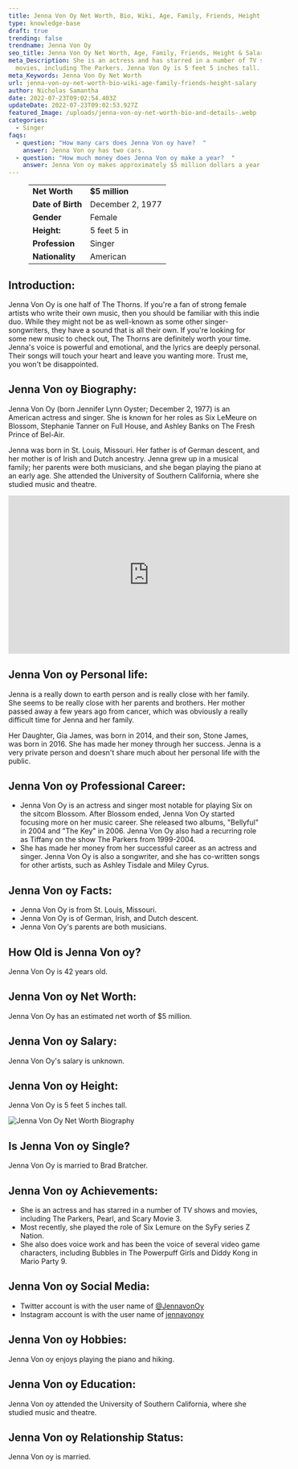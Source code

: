 ```yaml
---
title: Jenna Von Oy Net Worth, Bio, Wiki, Age, Family, Friends, Height & Salary
type: knowledge-base
draft: true
trending: false
trendname: Jenna Von Oy
seo_title: Jenna Von Oy Net Worth, Age, Family, Friends, Height & Salary - Worthknow
meta_Description: She is an actress and has starred in a number of TV shows and
  movies, including The Parkers. Jenna Von Oy is 5 feet 5 inches tall.
meta_Keywords: Jenna Von Oy Net Worth
url: jenna-von-oy-net-worth-bio-wiki-age-family-friends-height-salary
author: Nicholas Samantha
date: 2022-07-23T09:02:54.403Z
updateDate: 2022-07-23T09:02:53.927Z
featured_Image: /uploads/jenna-von-oy-net-worth-bio-and-details-.webp
categories:
  - Singer
faqs:
  - question: "How many cars does Jenna Von oy have?  "
    answer: Jenna Von oy has two cars.
  - question: "How much money does Jenna Von oy make a year?  "
    answer: Jenna Von oy makes approximately $5 million dollars a year.
---
```

<figure class="wp-block-table is-style-stripes">
  <table>
    <tbody>
      <tr>
        <td>
          <strong>Net Worth</strong>
        </td>
        <td>
          <strong>$5 million</strong>
        </td>
      </tr>
      <tr>
        <td>
          <strong>Date of Birth</strong>
        </td>
        <td>December 2, 1977</td>
      </tr>
      <tr>
        <td>
          <strong>Gender</strong>
        </td>
        <td>Female</td>
      </tr>
      <tr>
        <td>
          <strong>Height:</strong>
        </td>
        <td>5 feet 5 in</td>
      </tr>
      <tr>
        <td>
          <strong>Profession</strong>
        </td>
        <td>Singer</td>
      </tr>
      <tr>
        <td>
          <strong>Nationality</strong>
        </td>
        <td>American</td>
      </tr>
    </tbody>
  </table>
</figure>

## **Introduction:**

Jenna Von Oy is one half of The Thorns. If you're a fan of strong female artists who write their own music, then you should be familiar with this indie duo. While they might not be as well-known as some other singer-songwriters, they have a sound that is all their own. If you're looking for some new music to check out, The Thorns are definitely worth your time. Jenna's voice is powerful and emotional, and the lyrics are deeply personal. Their songs will touch your heart and leave you wanting more. Trust me, you won't be disappointed.

## **Jenna Von oy Biography:**

Jenna Von Oy (born Jennifer Lynn Oyster; December 2, 1977) is an American actress and singer. She is known for her roles as Six LeMeure on Blossom, Stephanie Tanner on Full House, and Ashley Banks on The Fresh Prince of Bel-Air.

Jenna was born in St. Louis, Missouri. Her father is of German descent, and her mother is of Irish and Dutch ancestry. Jenna grew up in a musical family; her parents were both musicians, and she began playing the piano at an early age. She attended the University of Southern California, where she studied music and theatre.

<iframe width="560" height="315" src="https://www.youtube.com/embed/Mn2QGQEln9s" title="YouTube video player" frameborder="0" allow="accelerometer; autoplay; clipboard-write; encrypted-media; gyroscope; picture-in-picture" allowfullscreen></iframe>

## **Jenna Von oy Personal life:**

Jenna is a really down to earth person and is really close with her family. She seems to be really close with her parents and brothers. Her mother passed away a few years ago from cancer, which was obviously a really difficult time for Jenna and her family.

Her Daughter, Gia James, was born in 2014, and their son, Stone James, was born in 2016. She has made her money through her success. Jenna is a very private person and doesn't share much about her personal life with the public.

## **Jenna Von oy Professional Career:**

* Jenna Von Oy is an actress and singer most notable for playing Six on the sitcom Blossom. After Blossom ended, Jenna Von Oy started focusing more on her music career. She released two albums, "Bellyful" in 2004 and "The Key" in 2006. Jenna Von Oy also had a recurring role as Tiffany on the show The Parkers from 1999-2004.
* She has made her money from her successful career as an actress and singer. Jenna Von Oy is also a songwriter, and she has co-written songs for other artists, such as Ashley Tisdale and Miley Cyrus.

## **Jenna Von oy Facts:** 

* Jenna Von Oy is from St. Louis, Missouri.
* Jenna Von Oy is of German, Irish, and Dutch descent.
* Jenna Von Oy's parents are both musicians.

## **How Old is Jenna Von oy?**

Jenna Von Oy is 42 years old.

## **Jenna Von oy Net Worth:**

Jenna Von Oy has an estimated net worth of $5 million.

## **Jenna Von oy Salary:** 

Jenna Von Oy's salary is unknown.

## **Jenna Von oy Height:**

Jenna Von Oy is 5 feet 5 inches tall.

![Jenna Von Oy Net Worth Biography](/uploads/jenna-von-oy-net-worth.webp)

## **Is Jenna Von oy Single?** 

Jenna Von Oy is married to Brad Bratcher.

## **Jenna Von oy Achievements:**

* She is an actress and has starred in a number of TV shows and movies, including The Parkers, Pearl, and Scary Movie 3.
* Most recently, she played the role of Six Lemure on the SyFy series Z Nation.
* She also does voice work and has been the voice of several video game characters, including Bubbles in The Powerpuff Girls and Diddy Kong in Mario Party 9.

## **Jenna Von oy Social Media:**

* Twitter account is with the user name of <a href="https://twitter.com/jennavonoy" target="_blank" rel="nofollow"   rel="noopener">@JennavonOy</a>
* Instagram account is with the user name of <a href="https://www.instagram.com/jennavonoy/" target="_blank" rel="nofollow"   rel="noopener">jennavonoy</a>

## **Jenna Von oy Hobbies:**

Jenna Von oy enjoys playing the piano and hiking.

## **Jenna Von oy Education:**

Jenna Von oy attended the University of Southern California, where she studied music and theatre.

## **Jenna Von oy Relationship Status:**

Jenna Von oy is married.